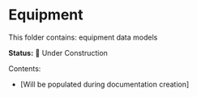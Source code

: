 # Equipment

This folder contains: equipment data models

**Status:** 🚧 Under Construction

Contents:
- [Will be populated during documentation creation]
